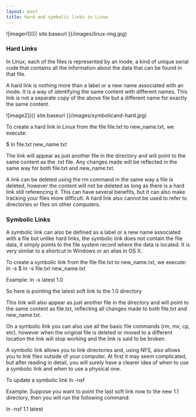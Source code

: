 ```yaml
---
layout: post
title: Hard and symbolic links in Linux
---
```


![imagen1]({{ site.baseurl }}/images/linux-img.jpg)


### Hard Links


In Linux, each of the files is represented by an inode, a kind of unique serial code that contains all the information about the data that can be found in that file.

A hard link is nothing more than a label or a new name associated with an inode. It is a way of identifying the same content with different names. This link is not a separate copy of the above file but a different name for exactly the same content.

![image2]({{ site.baseurl }}/images/symbolicand-hard.jpg)

To create a hard link in Linux from the file file.txt to new_name.txt, we execute:

$ ln file.txt new_name.txt

The link will appear as just another file in the directory and will point to the same content as the .txt file. Any changes made will be reflected in the same way for both file.txt and new_name.txt.

A link can be deleted using the rm command in the same way a file is deleted, however the content will not be deleted as long as there is a hard link still referencing it. This can have several benefits, but it can also make tracking your files more difficult. A hard link also cannot be used to refer to directories or files on other computers.


### Symbolic Links


A symbolic link can also be defined as a label or a new name associated with a file but unlike hard links, the symbolic link does not contain the file data, it simply points to the file system record where the data is located. It is very similar to a shortcut in Windows or an alias in OS X.

To create a symbolic link from the file file.txt to new_name.txt, we execute: ln -s <SoftLink name> <Directory which soft link will point to> $ ln -s file.txt new_name.txt

Example: ln -s latest 1.0

So here is pointing the latest soft link to the 1.0 directory

This link will also appear as just another file in the directory and will point to the same content as file.txt, reflecting all changes made to both file.txt and new_name.txt.

On a symbolic link you can also use all the basic file commands (rm, mv, cp, etc). however when the original file is deleted or moved to a different location the link will stop working and the link is said to be broken.

A symbolic link allows you to link directories and, using NFS, also allows you to link files outside of your computer. At first it may seem complicated, but after reading in detail, you will surely have a clearer idea of ​​when to use a symbolic link and when to use a physical one.

To update a symbolic link ln -nsf <New directory> <Soft link>

Example: Suppose you want to point the last soft link now to the new 1.1 directory, then you will run the following command:

ln -nsf 1.1 latest


  
  
  
  
  
